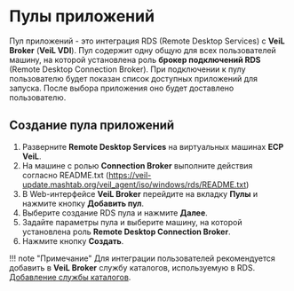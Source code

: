 # Пулы приложений

Пул приложений - это интеграция RDS (Remote Desktop Services) с **VeiL Broker** (**VeiL VDI**). 
Пул содержит одну общую для всех пользователей машину, на которой установлена роль **брокер подключений RDS** 
(Remote Desktop Connection Broker).
При подключении к пулу пользователю будет показан список доступных приложений для запуска.
После выбора приложения оно будет доставлено пользователю.

## Создание пула приложений

1. Разверните **Remote Desktop Services** на виртуальных машинах **ECP VeiL**.
1. На машине с ролью **Connection Broker** выполните действия согласно README.txt (https://veil-update.mashtab.org/veil_agent/iso/windows/rds/README.txt)
1. В Web-интерфейсе **VeiL Broker** перейдите на вкладку **Пулы** и нажмите кнопку **Добавить пул**.
1. Выберите создание RDS пула и нажмите **Далее**.
1. Задайте параметры пула и выберите машину, на которой установлена роль **Remote Desktop Connection Broker**.
1. Нажмите кнопку **Создать**.

!!! note "Примечание"
    Для интеграции пользователей рекомендуется добавить в **VeiL Broker** службу каталогов, используемую в RDS. 
    [Добавление службы каталогов](../active_directory/ad_extend.md).